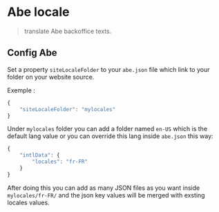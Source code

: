 # Abe locale

> translate Abe backoffice texts.

## Config Abe

Set a property `siteLocaleFolder` to your `abe.json` file which link to your folder on your website source.

Exemple :

```javascript
{
    "siteLocaleFolder": "mylocales"
}
```

Under `mylocales` folder you can add a folder named `en-US` which is the default lang value or you can override this lang inside `abe.json` this way:

```javascript
{
    "intlData": {
        "locales": "fr-FR"
    }
}
```

After doing this you can add as many JSON files as you want inside `mylocales/fr-FR/` and the json key values will be merged with exsting locales values.
